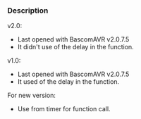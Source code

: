 ### Description

v2.0:
- Last opened with BascomAVR v2.0.7.5
- It didn't use of the delay in the function.

v1.0:
- Last opened with BascomAVR v2.0.7.5
- It used of the delay in the function.

For new version:
- Use from timer for function call.
